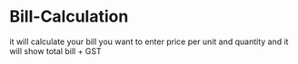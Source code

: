 # Bill-Calculation
it will calculate your bill you want to enter price per unit and quantity and it will show total bill + GST
